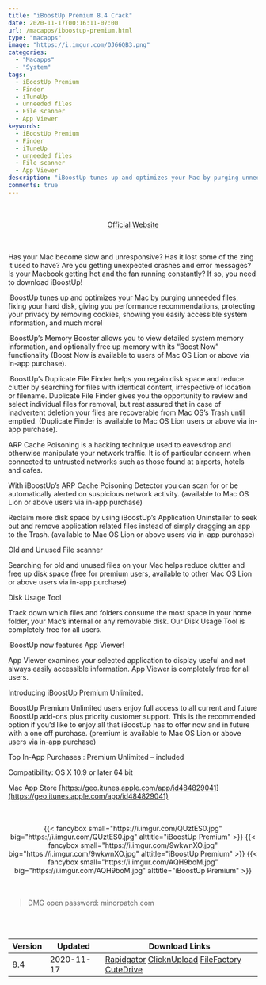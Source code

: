 ```yaml
---
title: "iBoostUp Premium 8.4 Crack"
date: 2020-11-17T00:16:11-07:00
url: /macapps/iboostup-premium.html
type: "macapps"
image: "https://i.imgur.com/OJ66QB3.png"
categories:
  - "Macapps"
  - "System"
tags:
  - iBoostUp Premium
  - Finder
  - iTuneUp
  - unneeded files
  - File scanner
  - App Viewer
keywords:
  - iBoostUp Premium
  - Finder
  - iTuneUp
  - unneeded files
  - File scanner
  - App Viewer
description: "iBoostUp tunes up and optimizes your Mac by purging unneeded files, fixing your hard disk, giving you performance recommendations, protecting your privacy by removing cookies, showing you easily accessible system information"
comments: true
---
```


<br/>
<br/>
<center>
<a href="https://geo.itunes.apple.com/app/id484829041" target="blank"><div class="border border-blue-500 rounded-lg transition duration-500 
    ease-in-out w-48 text-lg text-blue-500 text-center hover:bg-blue-500 hover:text-white">
  Official Website 
</div></a>
</center>
<br/>
<br/>

Has your Mac become slow and unresponsive? Has it lost some of the zing it used to have? Are you getting unexpected crashes and error messages? Is your Macbook getting hot and the fan running constantly? If so, you need to download iBoostUp!

iBoostUp tunes up and optimizes your Mac by purging unneeded files, fixing your hard disk, giving you performance recommendations, protecting your privacy by removing cookies, showing you easily accessible system information, and much more!

iBoostUp’s Memory Booster allows you to view detailed system memory information, and optionally free up memory with its “Boost Now” functionality (Boost Now is available to users of Mac OS Lion or above via in-app purchase).

iBoostUp’s Duplicate File Finder helps you regain disk space and reduce clutter by searching for files with identical content, irrespective of location or filename. Duplicate File Finder gives you the opportunity to review and select individual files for removal, but rest assured that in case of inadvertent deletion your files are recoverable from Mac OS’s Trash until emptied. (Duplicate Finder is available to Mac OS Lion users or above via in-app purchase).

ARP Cache Poisoning is a hacking technique used to eavesdrop and otherwise manipulate your network traffic. It is of particular concern when connected to untrusted networks such as those found at airports, hotels and cafes.

With iBoostUp’s ARP Cache Poisoning Detector you can scan for or be automatically alerted on suspicious network activity. (available to Mac OS Lion or above users via in-app purchase)

Reclaim more disk space by using iBoostUp’s Application Uninstaller to seek out and remove application related files instead of simply dragging an app to the Trash. (available to Mac OS Lion or above users via in-app purchase)

Old and Unused File scanner

Searching for old and unused files on your Mac helps reduce clutter and free up disk space (free for premium users, available to other Mac OS Lion or above users via in-app purchase)

Disk Usage Tool

Track down which files and folders consume the most space in your home folder, your Mac’s internal or any removable disk. Our Disk Usage Tool is completely free for all users.

iBoostUp now features App Viewer!

App Viewer examines your selected application to display useful and not always easily accessible information. App Viewer is completely free for all users.

Introducing iBoostUp Premium Unlimited.

iBoostUp Premium Unlimited users enjoy full access to all current and future iBoostUp add-ons plus priority customer support. This is the recommended option if you’d like to enjoy all that iBoostUp has to offer now and in future with a one off purchase. (premium is available to Mac OS Lion or above users via in-app purchase)

Top In-App Purchases : Premium Unlimited – included

Compatibility: OS X 10.9 or later 64 bit

Mac App Store [https://geo.itunes.apple.com/app/id484829041](https://geo.itunes.apple.com/app/id484829041)

<script async src="https://pagead2.googlesyndication.com/pagead/js/adsbygoogle.js"></script>
<ins class="adsbygoogle"
     style="display:block; text-align:center;"
     data-ad-layout="in-article"
     data-ad-format="fluid"
     data-ad-client="ca-pub-8746275014476192"
     data-ad-slot="5144997159"></ins>
<script>
     (adsbygoogle = window.adsbygoogle || []).push({});
</script>
<br/>
<br/>


<center>
<div class="w-full grid grid-cols-3 flex gap-2">
{{< fancybox small="https://i.imgur.com/QUztES0.jpg" big="https://i.imgur.com/QUztES0.jpg" alttitle="iBoostUp Premium" >}}
{{< fancybox small="https://i.imgur.com/9wkwnXO.jpg" big="https://i.imgur.com/9wkwnXO.jpg" alttitle="iBoostUp Premium" >}}
{{< fancybox small="https://i.imgur.com/AQH9boM.jpg" big="https://i.imgur.com/AQH9boM.jpg" alttitle="iBoostUp Premium" >}}
</div>
</center>

<br/>
<br/>


> DMG open password: minorpatch.com

<br/>
<br/>
<div id="history_version" class="history_version">

| Version | Updated | Download Links |
| ---- | ---- | ---- |
| 8.4 | 2020-11-17 | [Rapidgator](https://ouo.io/v5hz8V)   [ClicknUpload](https://ouo.io/pvhdtB)   [FileFactory](https://ouo.io/y1lq2G)   [CuteDrive](https://ouo.io/D5IP5D) |

</div>
